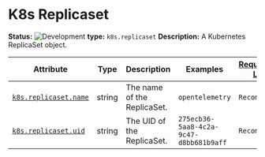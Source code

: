 <!-- NOTE: THIS FILE IS AUTOGENERATED. DO NOT EDIT BY HAND. -->
<!-- see templates/registry/markdown/entity_entry.md.j2 -->



# K8s Replicaset

**Status:** ![Development](https://img.shields.io/badge/-development-blue)
**type:** `k8s.replicaset`
**Description:** A Kubernetes ReplicaSet object.


| Attribute  | Type | Description  | Examples  | [Requirement Level](https://opentelemetry.io/docs/specs/semconv/general/attribute-requirement-level/) | Stability |
|---|---|---|---|---|---|
| [`k8s.replicaset.name`](../attributes-registry/k8s.md) | string | The name of the ReplicaSet. | `opentelemetry` | `Recommended` | ![Development](https://img.shields.io/badge/-development-blue) |
| [`k8s.replicaset.uid`](../attributes-registry/k8s.md) | string | The UID of the ReplicaSet. | `275ecb36-5aa8-4c2a-9c47-d8bb681b9aff` | `Recommended` | ![Development](https://img.shields.io/badge/-development-blue) |


